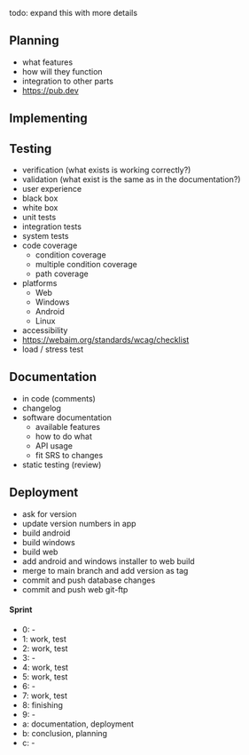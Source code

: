 todo: expand this with more details

## Planning
- what features
- how will they function
- integration to other parts
- https://pub.dev
## Implementing
## Testing
- verification (what exists is working correctly?)
- validation (what exist is the same as in the documentation?)
- user experience
- black box
- white box
- unit tests
- integration tests
- system tests
- code coverage
	- condition coverage
	- multiple condition coverage
	- path coverage
- platforms
	- Web
	- Windows
	- Android
	- Linux
- accessibility
- https://webaim.org/standards/wcag/checklist
- load / stress test
## Documentation
- in code (comments)
- changelog
- software documentation
	- available features
	- how to do what
	- API usage
	- fit SRS to changes
- static testing (review)
## Deployment
- ask for version
- update version numbers in app
- build android
- build windows
- build web
- add android and windows installer to web build
- merge to main branch and add version as tag
- commit and push database changes
- commit and push web git-ftp

#### Sprint
- 0: -
- 1: work, test
- 2: work, test
- 3: -
- 4: work, test
- 5: work, test
- 6: -
- 7: work, test
- 8: finishing
- 9: -
- a: documentation, deployment
- b: conclusion, planning
- c: -